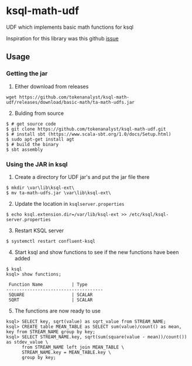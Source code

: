 # ksql-math-udf
UDF which implements basic math functions for ksql

Inspiration for this library was this github [issue](https://github.com/confluentinc/ksql/issues/2163#issuecomment-440637503)

## Usage
### Getting the jar

1. Either download from releases

```
wget https://github.com/tokenanalyst/ksql-math-udf/releases/download/basic-math/ta-math-udfs.jar
```

2. Bulding from source

```
$ # get source code
$ git clone https://github.com/tokenanalyst/ksql-math-udf.git
$ # install sbt (https://www.scala-sbt.org/1.0/docs/Setup.html)
$ sudo apt-get install agt
$ # build the binary
$ sbt assembly
```

### Using the JAR in ksql

1. Create a directory for UDF jar's and put the jar file there

```
$ mkdir \var\lib\ksql-ext\
$ mv ta-math-udfs.jar \var\lib\ksql-ext\
```

2. Update the location in `ksqlserver.properties`
```
$ echo ksql.extension.dir=/var/lib/ksql-ext >> /etc/ksql/ksql-server.properties
```

3. Restart KSQL server
```
$ systemctl restart confluent-ksql
```

4. Start ksql and show functions to see if the new functions have been added
```
$ ksql
ksql> show functions;

 Function Name           | Type      
-------------------------------------
 SQUARE                  | SCALAR    
 SQRT                    | SCALAR  
```

5. The functions are now ready to use
```
ksql> SELECT key, sqrt(value) as sqrt_value from STREAM_NAME;
ksql> CREATE table MEAN_TABLE as SELECT sum(value)/count() as mean, key from STREAM_NAME group by key; 
ksql> SELECT STREAM_NAME.key, sqrt(sum(square(value - mean))/count()) as stdev_value \
      from STREAM_NAME left join MEAN_TABLE \
      STREAM_NAME.key = MEAN_TABLE.key \
      group by key;
```

